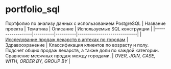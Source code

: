 # portfolio_sql
Портфолио по анализу данных с использованием PostgreSQL
| Название проекта | Тематика | Описание | Используемые SQL конструкции |
|------------------|----------|----------|-----------------------------|
| [Исследование продаж лекарств в аптеках по городам](https://github.com/vladiknyaz/portfolio_sql/blob/0ff080094342fca7735b4bc52ec1f71d9b0ba970/case_sc_1.sql) | Здравоохранение | Классификация клиентов по возрасту и полу. Подсчет общих продаж лекарств, а также доли по каждой категории. Сравнение месячных продаж между городами. | *OVER, JOIN, CASE, WITH, ORDER BY, GROUP BY* |
